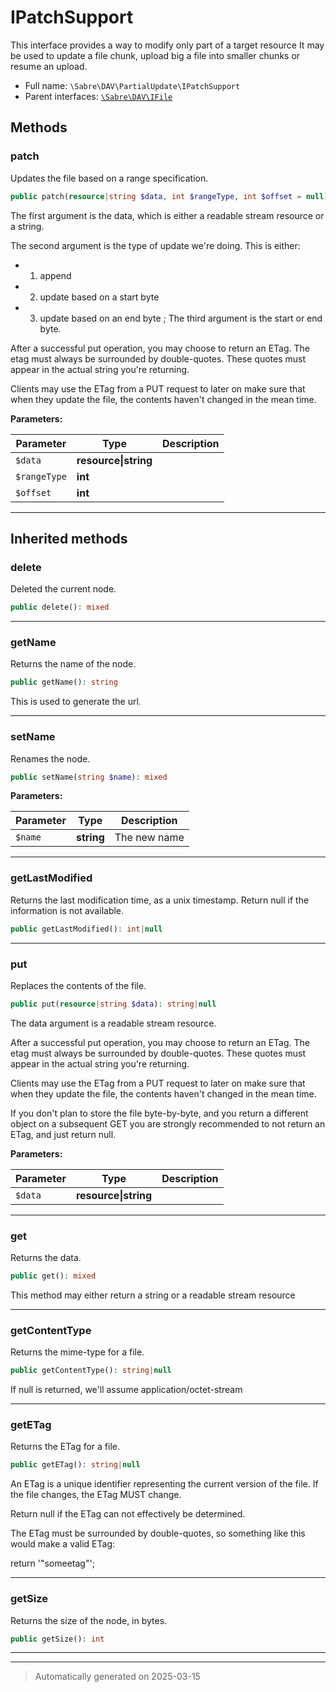 
# IPatchSupport

This interface provides a way to modify only part of a target resource
It may be used to update a file chunk, upload big a file into smaller
chunks or resume an upload.



* Full name: `\Sabre\DAV\PartialUpdate\IPatchSupport`
* Parent interfaces: [`\Sabre\DAV\IFile`](../IFile.md)


## Methods


### patch

Updates the file based on a range specification.

```php
public patch(resource|string $data, int $rangeType, int $offset = null): string|null
```

The first argument is the data, which is either a readable stream
resource or a string.

The second argument is the type of update we're doing.
This is either:
* 1. append
* 2. update based on a start byte
* 3. update based on an end byte
;
The third argument is the start or end byte.

After a successful put operation, you may choose to return an ETag. The
etag must always be surrounded by double-quotes. These quotes must
appear in the actual string you're returning.

Clients may use the ETag from a PUT request to later on make sure that
when they update the file, the contents haven't changed in the mean
time.






**Parameters:**

| Parameter | Type | Description |
|-----------|------|-------------|
| `$data` | **resource&#124;string** |  |
| `$rangeType` | **int** |  |
| `$offset` | **int** |  |





***


## Inherited methods


### delete

Deleted the current node.

```php
public delete(): mixed
```












***

### getName

Returns the name of the node.

```php
public getName(): string
```

This is used to generate the url.










***

### setName

Renames the node.

```php
public setName(string $name): mixed
```








**Parameters:**

| Parameter | Type | Description |
|-----------|------|-------------|
| `$name` | **string** | The new name |





***

### getLastModified

Returns the last modification time, as a unix timestamp. Return null
if the information is not available.

```php
public getLastModified(): int|null
```












***

### put

Replaces the contents of the file.

```php
public put(resource|string $data): string|null
```

The data argument is a readable stream resource.

After a successful put operation, you may choose to return an ETag. The
etag must always be surrounded by double-quotes. These quotes must
appear in the actual string you're returning.

Clients may use the ETag from a PUT request to later on make sure that
when they update the file, the contents haven't changed in the mean
time.

If you don't plan to store the file byte-by-byte, and you return a
different object on a subsequent GET you are strongly recommended to not
return an ETag, and just return null.






**Parameters:**

| Parameter | Type | Description |
|-----------|------|-------------|
| `$data` | **resource&#124;string** |  |





***

### get

Returns the data.

```php
public get(): mixed
```

This method may either return a string or a readable stream resource










***

### getContentType

Returns the mime-type for a file.

```php
public getContentType(): string|null
```

If null is returned, we'll assume application/octet-stream










***

### getETag

Returns the ETag for a file.

```php
public getETag(): string|null
```

An ETag is a unique identifier representing the current version of the file. If the file changes, the ETag MUST change.

Return null if the ETag can not effectively be determined.

The ETag must be surrounded by double-quotes, so something like this
would make a valid ETag:

  return '"someetag"';










***

### getSize

Returns the size of the node, in bytes.

```php
public getSize(): int
```












***


***
> Automatically generated on 2025-03-15
